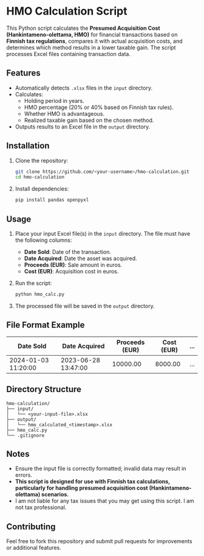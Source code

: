 # HMO Calculation Script

This Python script calculates the **Presumed Acquisition Cost (Hankintameno-olettama, HMO)** for financial transactions based on **Finnish tax regulations**, compares it with actual acquisition costs, and determines which method results in a lower taxable gain. The script processes Excel files containing transaction data.

## Features
- Automatically detects `.xlsx` files in the `input` directory.
- Calculates:
  - Holding period in years.
  - HMO percentage (20% or 40% based on Finnish tax rules).
  - Whether HMO is advantageous.
  - Realized taxable gain based on the chosen method.
- Outputs results to an Excel file in the `output` directory.

## Installation

1. Clone the repository:
   ```bash
   git clone https://github.com/<your-username>/hmo-calculation.git
   cd hmo-calculation
   ```

2. Install dependencies:
   ```bash
   pip install pandas openpyxl
   ```

## Usage

1. Place your input Excel file(s) in the `input` directory. The file must have the following columns:
   - **Date Sold**: Date of the transaction.
   - **Date Acquired**: Date the asset was acquired.
   - **Proceeds (EUR)**: Sale amount in euros.
   - **Cost (EUR)**: Acquisition cost in euros.

2. Run the script:
   ```bash
   python hmo_calc.py
   ```

3. The processed file will be saved in the `output` directory.

## File Format Example

| Date Sold          | Date Acquired      | Proceeds (EUR) | Cost (EUR) | ... |
|---------------------|--------------------|----------------|------------|-----|
| 2024-01-03 11:20:00 | 2023-06-28 13:47:00 | 10000.00       | 8000.00    | ... |

## Directory Structure

```
hmo-calculation/
├── input/
│   └── <your-input-file>.xlsx
├── output/
│   └── hmo_calculated_<timestamp>.xlsx
├── hmo_calc.py
└── .gitignore
```

## Notes
- Ensure the input file is correctly formatted; invalid data may result in errors.
- **This script is designed for use with Finnish tax calculations, particularly for handling presumed acquisition cost (Hankintameno-olettama) scenarios.**
- I am not liable for any tax issues that you may get using this script. I am not tax professional.

## Contributing
Feel free to fork this repository and submit pull requests for improvements or additional features.